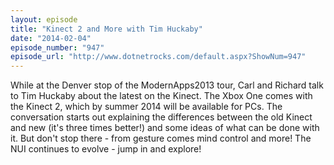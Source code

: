 ```yaml
---
layout: episode
title: "Kinect 2 and More with Tim Huckaby"
date: "2014-02-04"
episode_number: "947"
episode_url: "http://www.dotnetrocks.com/default.aspx?ShowNum=947"
---
```


While at the Denver stop of the ModernApps2013 tour, Carl and Richard talk to Tim Huckaby about the latest on the Kinect. The Xbox One comes with the Kinect 2, which by summer 2014 will be available for PCs. The conversation starts out explaining the differences between the old Kinect and new (it's three times better!) and some ideas of what can be done with it. But don't stop there - from gesture comes mind control and more! The NUI continues to evolve - jump in and explore!
